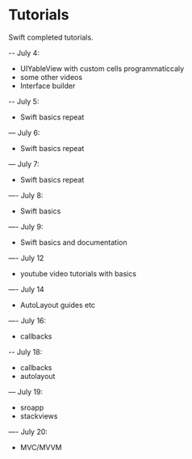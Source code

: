 # Tutorials
Swift completed tutorials.


-- July 4:
- UIYableView with custom cells programmaticcaly
- some other videos
- Interface builder

-- July 5:
- Swift basics repeat

— July 6:
- Swift basics repeat

— July 7:
- Swift basics repeat

—- July 8:
- Swift basics

—- July 9:
- Swift basics and documentation

—- July 12
- youtube video tutorials with basics

—- July 14
- AutoLayout guides etc

—- July 16:
- callbacks

-- July 18:
- callbacks
- autolayout

— July 19:
- sroapp
- stackviews

—- July 20:
- MVC/MVVM

